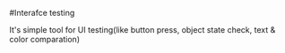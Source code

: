 #Interafce testing 


It's simple tool for UI testing(like button press, object state check, text & color comparation)